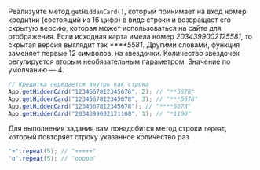 
Реализуйте метод `getHiddenCard()`, который принимает на вход номер кредитки (состоящий из 16 цифр) в виде строки и возвращает его скрытую версию, которая может использоваться на сайте для отображения. Если исходная карта имела номер *2034399002125581*,  то скрытая версия выглядит так *\*\*\*\*5581*. Другими словами, функция заменяет первые 12 символов, на звездочки. Количество звездочек регулируется вторым необязательным параметром. Значение по умолчанию — 4.

```java
// Кредитка передается внутрь как строка
App.getHiddenCard("1234567812345678", 2); // "**5678"
App.getHiddenCard("1234567812345678", 3); // "***5678"
App.getHiddenCard("1234567812345678"); // "****5678"
App.getHiddenCard("2034399002121100", 1); // "*1100"
```

Для выполнения задания вам понадобится метод строки `repeat`, который повторяет строку указанное количество раз

```java
"+".repeat(5); // "+++++"
"o".repeat(5); // "ooooo"
```
